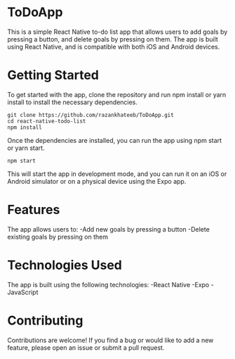 # ToDoApp
This is a simple React Native to-do list app that allows users to add goals by pressing a button, and delete goals by pressing on them. The app is built using React Native, and is compatible with both iOS and Android devices.

# Getting Started
To get started with the app, clone the repository and run npm install or yarn install to install the necessary dependencies.
```
git clone https://github.com/razankhateeb/ToDoApp.git
cd react-native-todo-list
npm install
```
Once the dependencies are installed, you can run the app using npm start or yarn start.
```
npm start
```
This will start the app in development mode, and you can run it on an iOS or Android simulator or on a physical device using the Expo app.

# Features
The app allows users to:
-Add new goals by pressing a button
-Delete existing goals by pressing on them

# Technologies Used
The app is built using the following technologies:
-React Native
-Expo
-JavaScript

# Contributing
Contributions are welcome! If you find a bug or would like to add a new feature, please open an issue or submit a pull request.
